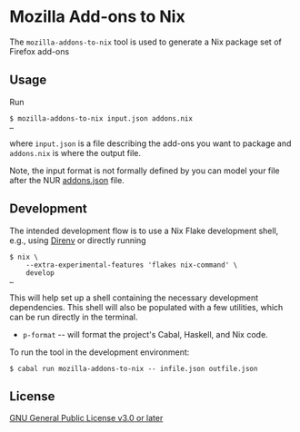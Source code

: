 # Mozilla Add-ons to Nix

The `mozilla-addons-to-nix` tool is used to generate a Nix package set
of Firefox add-ons

## Usage

Run

``` console
$ mozilla-addons-to-nix input.json addons.nix
…
```

where `input.json` is a file describing the add-ons you want to
package and `addons.nix` is where the output file.

Note, the input format is not formally defined by you can model your
file after the NUR [addons.json] file.

## Development

The intended development flow is to use a Nix Flake development shell,
e.g., using [Direnv](https://direnv.net/) or directly running

``` console
$ nix \
    --extra-experimental-features 'flakes nix-command' \
    develop
…
```

This will help set up a shell containing the necessary development
dependencies. This shell will also be populated with a few utilities,
which can be run directly in the terminal.

- `p-format` -- will format the project's Cabal, Haskell, and Nix
  code.

To run the tool in the development environment:

``` console
$ cabal run mozilla-addons-to-nix -- infile.json outfile.json
```

## License

[GNU General Public License v3.0 or later](https://spdx.org/licenses/GPL-3.0-or-later.html)

[addons.json]: https://gitlab.com/rycee/nur-expressions/-/raw/master/pkgs/firefox-addons/addons.json
